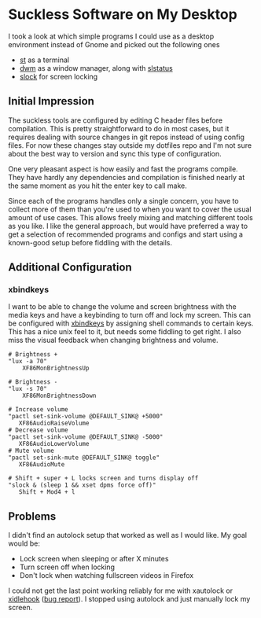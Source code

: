 # Suckless Software on My Desktop

I took a look at which simple programs I could use as a desktop environment instead of Gnome and picked out the following ones

* [st](https://st.suckless.org/) as a terminal
* [dwm](https://dwm.suckless.org/) as a window manager, along with [slstatus](https://tools.suckless.org/slstatus/)
* [slock](https://tools.suckless.org/slock/) for screen locking

## Initial Impression

The suckless tools are configured by editing C header files before compilation. This is pretty straightforward to do in most cases, but it requires dealing with source changes in git repos instead of using config files. For now these changes stay outside my dotfiles repo and I'm not sure about the best way to version and sync this type of configuration.

One very pleasant aspect is how easily and fast the programs compile. They have hardly any dependencies and compilation is finished nearly at the same moment as you hit the enter key to call make.

Since each of the programs handles only a single concern, you have to collect more of them than you're used to when you want to cover the usual amount of use cases. This allows freely mixing and matching different tools as you like. I like the general approach, but would have preferred a way to get a selection of recommended programs and configs and start using a known-good setup before fiddling with the details.

## Additional Configuration

### xbindkeys

I want to be able to change the volume and screen brightness with the media keys and have a keybinding to turn off and lock my screen. This can be configured with [xbindkeys](https://www.nongnu.org/xbindkeys/) by assigning shell commands to certain keys. This has a nice unix feel to it, but needs some fiddling to get right. I also miss the visual feedback when changing brightness and volume.

```
# Brightness +
"lux -a 70"
    XF86MonBrightnessUp 

# Brightness -
"lux -s 70"
    XF86MonBrightnessDown 

# Increase volume
"pactl set-sink-volume @DEFAULT_SINK@ +5000"
   XF86AudioRaiseVolume
# Decrease volume
"pactl set-sink-volume @DEFAULT_SINK@ -5000"
   XF86AudioLowerVolume
# Mute volume
"pactl set-sink-mute @DEFAULT_SINK@ toggle"
   XF86AudioMute

# Shift + super + L locks screen and turns display off
"slock & (sleep 1 && xset dpms force off)"
   Shift + Mod4 + l
```

## Problems

I didn't find an autolock setup that worked as well as I would like. My goal would be:
* Lock screen when sleeping or after X minutes
* Turn screen off when locking
* Don't lock when watching fullscreen videos in Firefox

I could not get the last point working reliably for me with xautolock or [xidlehook](https://github.com/jD91mZM2/xidlehook) ([bug report](https://github.com/jD91mZM2/xidlehook/issues/23)). I stopped using autolock and just manually lock my screen.


<!--
## Other simple tools

* tmux
* cmus

## Not relevant because not desktop

* smu
* entr

## Big software

* Web browser (Firefox, Chromium)
* Games (steam, etc)

## Web Apps

* GMail
* Spotify

-->
